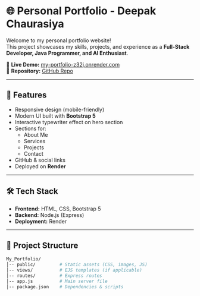 
# 🌐 Personal Portfolio - Deepak Chaurasiya

Welcome to my personal portfolio website!  
This project showcases my skills, projects, and experience as a **Full-Stack Developer, Java Programmer, and AI Enthusiast**.

🔗 **Live Demo:** [my-portfolio-z32j.onrender.com](https://my-portfolio-z32j.onrender.com/)  
📂 **Repository:** [GitHub Repo](https://github.com/deep74ap/My_Portfolio)

---

## 🚀 Features

- Responsive design (mobile-friendly)
- Modern UI built with **Bootstrap 5**
- Interactive typewriter effect on hero section
- Sections for:
  - About Me
  - Services
  - Projects
  - Contact
- GitHub & social links
- Deployed on **Render**

---

## 🛠️ Tech Stack

- **Frontend:** HTML, CSS, Bootstrap 5
- **Backend:** Node.js (Express)
- **Deployment:** Render

---


## 📂 Project Structure

```bash
My_Portfolio/
│-- public/         # Static assets (CSS, images, JS)
│-- views/          # EJS templates (if applicable)
│-- routes/         # Express routes
│-- app.js          # Main server file
│-- package.json    # Dependencies & scripts
